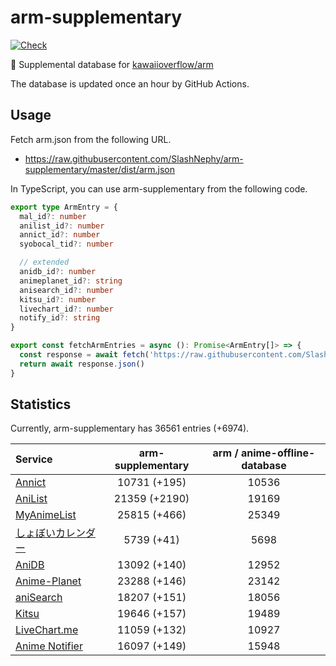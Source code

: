 # arm-supplementary

[![Check](https://github.com/SlashNephy/arm-supplementary/actions/workflows/check-node.yml/badge.svg)](https://github.com/SlashNephy/arm-supplementary/actions/workflows/check-node.yml)

💊 Supplemental database for [kawaiioverflow/arm](https://github.com/kawaiioverflow/arm)

The database is updated once an hour by GitHub Actions.

## Usage

Fetch arm.json from the following URL.

- https://raw.githubusercontent.com/SlashNephy/arm-supplementary/master/dist/arm.json

In TypeScript, you can use arm-supplementary from the following code.

```TypeScript
export type ArmEntry = {
  mal_id?: number
  anilist_id?: number
  annict_id?: number
  syobocal_tid?: number

  // extended
  anidb_id?: number
  animeplanet_id?: string
  anisearch_id?: number
  kitsu_id?: number
  livechart_id?: number
  notify_id?: string
}

export const fetchArmEntries = async (): Promise<ArmEntry[]> => {
  const response = await fetch('https://raw.githubusercontent.com/SlashNephy/arm-supplementary/master/dist/arm.json')
  return await response.json()
}
```

## Statistics

Currently, arm-supplementary has 36561 entries (+6974).

| Service                                     | arm-supplementary | arm / anime-offline-database |
| :------------------------------------------ | :---------------: | :--------------------------: |
| [Annict](https://annict.com)                |   10731 (+195)    |            10536             |
| [AniList](https://anilist.co)               |   21359 (+2190)   |            19169             |
| [MyAnimeList](https://myanimelist.net)      |   25815 (+466)    |            25349             |
| [しょぼいカレンダー](https://cal.syoboi.jp) |    5739 (+41)     |             5698             |
| [AniDB](https://anidb.net)                  |   13092 (+140)    |            12952             |
| [Anime-Planet](https://anime-planet.com)    |   23288 (+146)    |            23142             |
| [aniSearch](https://anisearch.com)          |   18207 (+151)    |            18056             |
| [Kitsu](https://kitsu.io)                   |   19646 (+157)    |            19489             |
| [LiveChart.me](https://livechart.me)        |   11059 (+132)    |            10927             |
| [Anime Notifier](https://notify.moe)        |   16097 (+149)    |            15948             |
